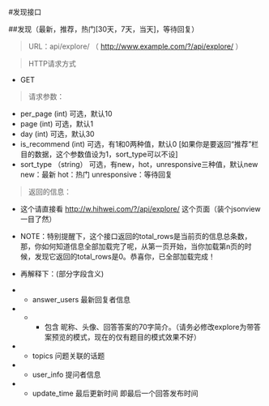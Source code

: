 #发现接口

##发现（最新，推荐，热门[30天，7天，当天]，等待回复）

> URL：api/explore/   （ http://www.example.com/?/api/explore/ ）

> HTTP请求方式

- GET

> 请求参数：

- per_page (int)  可选，默认10
- page (int)  可选，默认1
- day (int)  可选，默认30
- is_recommend (int)  可选，有1和0两种值，默认0  [如果你是要返回“推荐”栏目的数据，这个参数值设为1，sort_type可以不设]
- sort_type （string） 可选，有new，hot，unresponsive三种值，默认new    new：最新  hot：热门  unresponsive：等待回复

> 返回的信息：

- 这个请直接看 http://w.hihwei.com/?/api/explore/ 这个页面（装个jsonview一目了然）

- NOTE：特别提醒下，这个接口返回的total_rows是当前页的信息总条数，那，你如何知道信息全部加载完了呢，从第一页开始，当你加载第n页的时候，发现它返回的total_rows是0。恭喜你，已全部加载完成！

- 再解释下：(部分字段含义)

- - answer_users 最新回复者信息
- - - 包含 昵称、头像、回答答案的70字简介。（请务必修改explore为带答案预览的模式，现在的仅有题目的模式效果不好）
- - topics 问题关联的话题
- - user_info 提问者信息
- - update_time 最后更新时间  即最后一个回答发布时间

